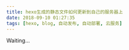 ```yaml
---
title: hexo生成的静态文件如何更新到自己的服务器上
date: 2018-09-10 01:27:35
tags: [hexo, blog, 自动发布, 自动部署, 云服务]
---
```


Waiting...
